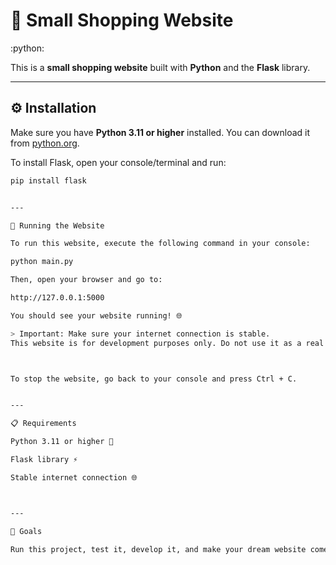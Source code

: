 
# 🛒 Small Shopping Website

:python:

This is a **small shopping website** built with **Python** and the **Flask** library.  

---

## ⚙️ Installation

Make sure you have **Python 3.11 or higher** installed. You can download it from [python.org](https://www.python.org/).  

To install Flask, open your console/terminal and run:

```bash
pip install flask


---

🚀 Running the Website

To run this website, execute the following command in your console:

python main.py

Then, open your browser and go to:

http://127.0.0.1:5000

You should see your website running! 🌐

> Important: Make sure your internet connection is stable.
This website is for development purposes only. Do not use it as a real shopping website.



To stop the website, go back to your console and press Ctrl + C.


---

📋 Requirements

Python 3.11 or higher 🐍

Flask library ⚡

Stable internet connection 🌐



---

🎯 Goals

Run this project, test it, develop it, and make your dream website come true! 😄✨



